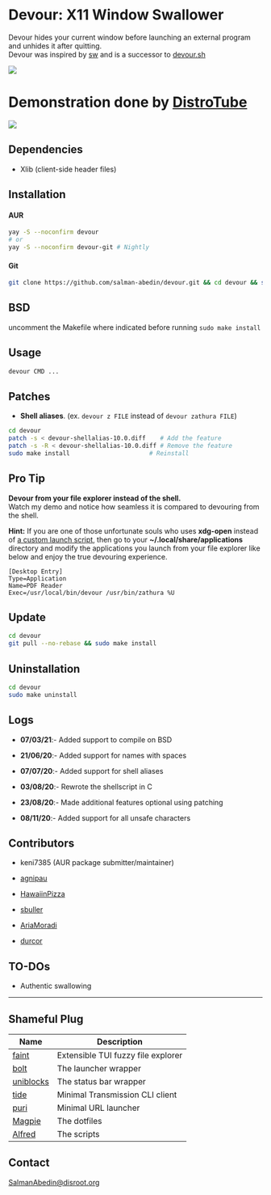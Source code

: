 # Devour: X11 Window Swallower

Devour hides your current window before launching an external program and unhides it after quitting.  
Devour was inspired by
[sw](https://github.com/ronniedroid/.dotfiles/blob/master/Scripts/sw)
and is a successor to
[devour.sh](https://github.com/salman-abedin/devour.sh)

![](https://gitlab.com/salman-abedin/assets/-/raw/master/devour-demo.gif)

# Demonstration done by [DistroTube](https://www.youtube.com/channel/UCVls1GmFKf6WlTraIb_IaJg)

[![](https://gitlab.com/salman-abedin/assets/-/raw/master/devour-dt.png)](https://www.youtube.com/watch?v=mBNLzHcUtTo&t=5m22s)

## Dependencies

-  Xlib (client-side header files)

## Installation

#### AUR

```sh
yay -S --noconfirm devour
# or
yay -S --noconfirm devour-git # Nightly
```

#### Git

```sh
git clone https://github.com/salman-abedin/devour.git && cd devour && sudo make install
```

## BSD
uncomment the Makefile where indicated before running ```sudo make install```

## Usage

```sh
devour CMD ...
```

## Patches

-  **Shell aliases**. (ex. `devour z FILE` instead of `devour zathura FILE`)

```sh
cd devour
patch -s < devour-shellalias-10.0.diff    # Add the feature
patch -s -R < devour-shellalias-10.0.diff # Remove the feature
sudo make install                      # Reinstall
```

## Pro Tip

**Devour from your file explorer instead of the shell.**  
Watch my demo and notice how seamless it is compared to devouring from the shell.

**Hint:** If you are one of those unfortunate souls who uses **xdg-open** instead of
[a custom launch script](https://gist.github.com/salman-abedin/6f52c52e465d89d489f9ea8d891c7332),
then go to your **~/.local/share/applications** directory and modify the applications you launch from your file explorer like below and enjoy the true devouring experience.

```
[Desktop Entry]
Type=Application
Name=PDF Reader
Exec=/usr/local/bin/devour /usr/bin/zathura %U
```

## Update

```sh
cd devour
git pull --no-rebase && sudo make install
```

## Uninstallation

```sh
cd devour
sudo make uninstall
```

## Logs
-  **07/03/21**:- Added support to compile on BSD

-  **21/06/20**:- Added support for names with spaces

-  **07/07/20**:- Added support for shell aliases

-  **03/08/20**:- Rewrote the shellscript in C

-  **23/08/20**:- Made additional features optional using patching

-  **08/11/20**:- Added support for all unsafe characters

## Contributors

-  keni7385 (AUR package submitter/maintainer)

-  [agnipau](https://github.com/agnipau)

-  [HawaiinPizza](https://github.com/HawaiinPizza)

-  [sbuller](https://github.com/sbuller)

-  [AriaMoradi](https://github.com/AriaMoradi)

-  [durcor](https://github.com/durcor)

## TO-DOs

-  Authentic swallowing

---

## Shameful Plug

| Name                                                    | Description                        |
| ------------------------------------------------------- | ---------------------------------- |
| [faint](https://github.com/salman-abedin/faint)         | Extensible TUI fuzzy file explorer |
| [bolt](https://github.com/salman-abedin/bolt)           | The launcher wrapper               |
| [uniblocks](https://github.com/salman-abedin/uniblocks) | The status bar wrapper             |
| [tide](https://github.com/salman-abedin/tide)           | Minimal Transmission CLI client    |
| [puri](https://github.com/salman-abedin/puri)           | Minimal URL launcher               |
| [Magpie](https://github.com/salman-abedin/magpie)       | The dotfiles                       |
| [Alfred](https://github.com/salman-abedin/alfred)       | The scripts                        |

## Contact

SalmanAbedin@disroot.org
